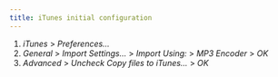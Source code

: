 ```yaml
---
title: iTunes initial configuration
---
```


1. *iTunes* > *Preferences…*
1. *General* > *Import Settings…* > *Import Using:* > *MP3 Encoder* > *OK*
1. *Advanced* > *Uncheck Copy files to iTunes…* > *OK*
